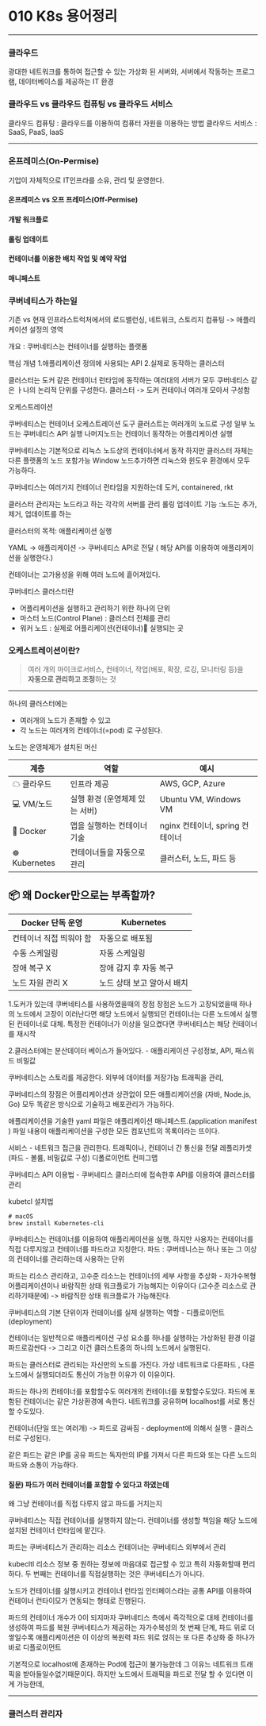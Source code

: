 
# 010 K8s 용어정리
---


### 클라우드 
광대한 네트워크를 통하여 접근할 수 있는 가상화 된 서버와, 서버에서 작동하는 프로그램, 데이터베이스를 제공하는 IT 환경

### 클라우드 vs 클라우드 컴퓨팅 vs 클라우드 서비스
클라우드 컴퓨팅 : 클라우드를 이용하여 컴퓨터 자원을 이용하는 방법
클라우드 서비스 : SaaS, PaaS, IaaS


----

### 온프레미스(On-Permise)

기업이 자체적으로 IT인프라를 소유, 관리 및 운영한다.

#### 온프레미스 vs 오프 프레미스(Off-Permise)



#### 개발 워크플로
#### 롤링 업데이트 
#### 컨테이너를 이용한 배치 작업 및 예약 작업

#### 매니페스트 


### 쿠버네티스가 하는일 

기존 vs 현재 
인프라스트럭처에서의 로드밸런싱, 네트워크, 스토리지 컴퓨팅
-> 애플리케이션 설정의 영역

개요 : 
쿠버네티스는 컨테이너를 실행하는 플랫폼

핵심 개념 
1.애플리케이션 정의에 사용되는 API 
2.실제로 동작하는 클러스터 

클러스터는 도커 같은 컨테이너 런타임에 동작하는 여러대의 서버가 모두 쿠버네티스 같은 ㅏ나의 논리적 단위를 구성한다.
클러스터 -> 도커 컨테이너 여러개 모아서 구성함 

오케스트레이션 

쿠버네티스는 컨테이너 오케스트레이션 도구 
클러스트는 여러개의 노드로 구성
일부 노드는 쿠버네티스 API 실행
나머지노드는 컨테이너 동작하는 어플리케이션 실행

쿠버네티스는 기본적으로  리눅스 노드상의 컨테이너에서 동작
하지만 클러스터 자체는 다른 플랫폼의 노드 포함가능
Window 노드추가하면 리눅스와 윈도우 환경에서 모두 가능하다.

쿠버네티스는 여러가지 컨테이너 런타임을 지원하는데 도커,  containered, rkt 


클러스터 관리자는 노드라고 하는 각각의 서버를 관리 
롤링 업데이트 기능 :노드는 추가, 제거, 업데이트를 하는 

클러스터의 목적: 애플리케이션 실행 

YAML -> 애플리케이션 -> 쿠버네티스 API로 전달 ( 해당 API를 이용하여 애플리케이션을 실행한다.)

컨테이너는 고가용성을 위해 여러 노드에 흩어져있다.


쿠버네티스 클러스터란 
- 어플리케이션을 실행하고 관리하기 위한 하나의 단위 
- 마스터 노드(Control Plane) : 클러스터 전체를 관리 
- 워커 노드  : 실제로 어플리케이션(컨테이너) 실행되는 곳 
  

### 오케스트레이션이란?

> 여러 개의 마이크로서비스, 컨테이너, 작업(배포, 확장, 로깅, 모니터링 등)을  
> **자동으로 관리하고 조정**하는 것



---

하나의 클러스터에는 

- 여러개의 노드가 존재할 수 있고
- 각 노드는 여러개의 컨테이너(=pod) 로 구성된다.


노드는 운영체제가 설치된 머신

|계층|역할|예시|
|---|---|---|
|☁ 클라우드|인프라 제공|AWS, GCP, Azure|
|💻 VM/노드|실행 환경 (운영체제 있는 서버)|Ubuntu VM, Windows VM|
|🐳 Docker|앱을 실행하는 컨테이너 기술|nginx 컨테이너, spring 컨테이너|
|☸ Kubernetes|컨테이너들을 자동으로 관리|클러스터, 노드, 파드 등|

## 📦 왜 Docker만으로는 부족할까?

|Docker 단독 운영|Kubernetes|
|---|---|
|컨테이너 직접 띄워야 함|자동으로 배포됨|
|수동 스케일링|자동 스케일링|
|장애 복구 X|장애 감지 후 자동 복구|
|노드 자원 관리 X|노드 상태 보고 알아서 배치|

1.도커가 있는데 쿠버네티스를 사용하였을때의 장점 
장점은 노드가 고장되었을때 
하나의 노드에서 고장이 이러난다면 해당 노드에서 실행되던 컨테이너는 다른 노드에서 실행된 컨테이너로 대체. 특정한 컨테이너가 이상을 일으켰다면 쿠버네티스는 해당 컨테이너를 재시작 

2.클러스터에는 분산데이터 베이스가 들어있다. - 애플리케이션 구성정보, APl, 패스워드 비밀값 

쿠버네티스는 스토리를 제공한다. 외부에 데이터를 저장가능 
트래픽을 관리,


쿠버네티스의 장점은 어플리케이션과 상관없이 모든 애플리케이션을 (자바, Node.js, Go)
모두 똑같은 방식으로 기술하고 배포관리가 가능하다.

애플리케이션을 기술한 yaml 파일은 애플리케이션 매니페스트.(application manifest )
파일 내용이 애플리케이션을 구성한 모든 컴포넌트의 목록이라는 뜨이다.


서비스  - 네트워크 접근을 관리한다.  트래픽이나, 컨테이너 간 통신을 전달 
레플리카셋 (파드 - 볼륨, 비밀값로 구성)
디폴로이먼트
컨피그맵 

쿠버네티스 API 이용법  - 쿠버네티스 클러스터에 접속한후 API를 이용하여 클러스터를 관리

kubetcl 설치법 

```
# macOS
brew install Kubernetes-cli
```


쿠버네티스는 컨테이너를 이용하여 애플리케이션을 실행, 하지만 사용자는 컨테이너를 직접 다루지않고 컨테이너를 파드라고 지칭한다.
파드 : 쿠버테니스는 하나 또는 그 이상의 컨테이너를 관리하는데 사용하는 단위 

파드는 리소스 관리하고, 고수준 리소느는 컨테이너의 세부 사항을 추상화  -  자가수복형 어플리케이션이나 바람직한 상태 워크플로가 가능해지는 이유이다 (고수준 리소스로 관리하기때문에) 
-> 바람직한 상태 워크플로가 가능해진다.


쿠버네티스의 기본 단위이자 컨테이너를 실제 실행하는 역할 - 디플로이먼트 (deployment) 

컨테이너는 일반적으로 애플리케이션 구성 요소를 하나를 실행하는 가상화된 환경  이걸 파드로감싼다 -> 그리고 이건 클러스트중의 하나의 노드에서 실행된다. 

파드는 클러스터로 관리되는 자신만의 노드를 가진다.
가상 네트워크로 다른파드 , 다른 노드에서 실행되더라도 통신이 가능한 이유가 이 이유이다.


파드는 하나의 컨테이너를 포함할수도 여러개의 컨테이너를 포함할수도있다.
파드에 포함된 컨테이너는 같은 가상환경에 속한다.
네트워크를 공유하며 localhost를 서로 통신할 수도있다.


컨테이너(단일 또는 여러개) -> 파드로 감싸짐 - deployment에 의해서 실행 - 클러스터로 구성된다.

같은 파드는 같은 IP를 공유 
파드는 독자만의 IP를 가져서 다른 파드와 또는 다른 노드의 파드와 소통이 가능하다.


#### 질문) 파드가 여러 컨테이너를 포함할 수 있다고 하였는데 
왜 그냥 컨테이너를 직접 다루지 않고 파드를 거치는지 

쿠버네티스는 직접 컨테이너를 실행하지 않는다.
컨테이너를 생성할 책임을 해당 노드에 설치된 컨테이너 런타임에 맡긴다.

파드는 쿠버네티스가 관리하는 리소스
컨테이너는 쿠버네티스 외부에서 관리

kubecltl 리소스 정보 중 원하는 정보에 마음대로 접근할 수 있고 특히 자동화할때 편리하다.  두 번째는 컨테이너를 직접실행하는 것은 쿠버네티스가 아니다.

노드가 컨테이너를 실행시키고
컨테이너 런타임 인터페이스라는 공통 API를 이용하여 컨테이너 런타이모가 연동되는 형태로 진행된다.


파드의 컨테이너 개수가 0이 되지마자 쿠버네티스 측에서 즉각적으로 대체 컨테이너를 생성하여 파드를 복원 
쿠버네티스가 제공하는 자가수복성의 첫 번째 단계, 파드 위로 더 쌓일수록 애플리케이션은 이 이상의 복원력 
파드 위로 얹히는 또 다른 추상화 중 하나가 바로 디플로이먼트 

기본적으로 localhost에 존재하는 Pod에 접근이 불가능한데 
그 이유느 네트워크 트래픽을 받아들일수없기때문이다. 하지만 노드에서  트래픽을 파드로 전달 할 수 있다면 이게 가능한데, 

------

### 클러스터 관리자 

